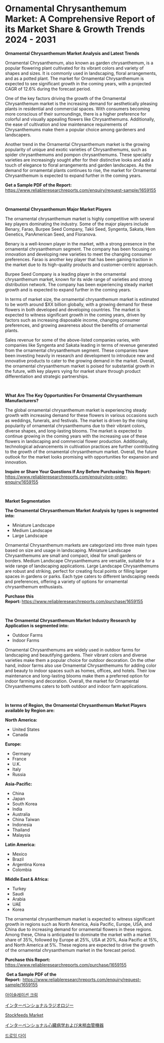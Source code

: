 <p><h1>Ornamental Chrysanthemum Market: A Comprehensive Report of its Market Share & Growth Trends 2024 - 2031</h1></p><p><strong>Ornamental Chrysanthemum Market Analysis and Latest Trends</strong></p>
<p><p>Ornamental Chrysanthemum, also known as garden chrysanthemum, is a popular flowering plant cultivated for its vibrant colors and variety of shapes and sizes. It is commonly used in landscaping, floral arrangements, and as a potted plant. The market for Ornamental Chrysanthemum is expected to see significant growth in the coming years, with a projected CAGR of 12.6% during the forecast period.</p><p>One of the key factors driving the growth of the Ornamental Chrysanthemum market is the increasing demand for aesthetically pleasing plants in residential and commercial spaces. With consumers becoming more conscious of their surroundings, there is a higher preference for colorful and visually appealing flowers like Chrysanthemums. Additionally, the ease of cultivation and low maintenance requirements of Chrysanthemums make them a popular choice among gardeners and landscapers.</p><p>Another trend in the Ornamental Chrysanthemum market is the growing popularity of unique and exotic varieties of Chrysanthemums, such as spider chrysanthemums and pompon chrysanthemums. These specialty varieties are increasingly sought after for their distinctive looks and add a touch of elegance to floral arrangements and garden landscapes. As the demand for ornamental plants continues to rise, the market for Ornamental Chrysanthemum is expected to expand further in the coming years.</p></p>
<p><strong>Get a Sample PDF of the Report:&nbsp;</strong> <a href="https://www.reliableresearchreports.com/enquiry/request-sample/1659155">https://www.reliableresearchreports.com/enquiry/request-sample/1659155</a></p>
<p>&nbsp;</p>
<p><strong>Ornamental Chrysanthemum Major Market Players</strong></p>
<p><p>The ornamental chrysanthemum market is highly competitive with several key players dominating the industry. Some of the major players include Benary, Farao, Burpee Seed Company, Takii Seed, Syngenta, Sakata, Hem Genetics, PanAmerican Seed, and Floranova.</p><p>Benary is a well-known player in the market, with a strong presence in the ornamental chrysanthemum segment. The company has been focusing on innovation and developing new varieties to meet the changing consumer preferences. Farao is another key player that has been gaining traction in the market due to its high-quality products and customer-centric approach.</p><p>Burpee Seed Company is a leading player in the ornamental chrysanthemum market, known for its wide range of varieties and strong distribution network. The company has been experiencing steady market growth and is expected to expand further in the coming years.</p><p>In terms of market size, the ornamental chrysanthemum market is estimated to be worth around $XX billion globally, with a growing demand for these flowers in both developed and developing countries. The market is expected to witness significant growth in the coming years, driven by factors such as increasing disposable income, changing consumer preferences, and growing awareness about the benefits of ornamental plants.</p><p>Sales revenue for some of the above-listed companies varies, with companies like Syngenta and Sakata leading in terms of revenue generated from the ornamental chrysanthemum segment. These companies have been investing heavily in research and development to introduce new and innovative products to cater to the growing demand in the market. Overall, the ornamental chrysanthemum market is poised for substantial growth in the future, with key players vying for market share through product differentiation and strategic partnerships.</p></p>
<p>&nbsp;</p>
<p><strong>What Are The Key Opportunities For Ornamental Chrysanthemum Manufacturers?</strong></p>
<p><p>The global ornamental chrysanthemum market is experiencing steady growth with increasing demand for these flowers in various occasions such as weddings, funerals, and festivals. The market is driven by the rising popularity of ornamental chrysanthemums due to their vibrant colors, diverse shapes, and long-lasting blooms. The market is expected to continue growing in the coming years with the increasing use of these flowers in landscaping and commercial flower production. Additionally, technological advancements in cultivation practices are further contributing to the growth of the ornamental chrysanthemum market. Overall, the future outlook for the market looks promising with opportunities for expansion and innovation.</p></p>
<p><strong>Inquire or Share Your Questions If Any Before Purchasing This Report:</strong> <a href="https://www.reliableresearchreports.com/enquiry/pre-order-enquiry/1659155">https://www.reliableresearchreports.com/enquiry/pre-order-enquiry/1659155</a></p>
<p>&nbsp;</p>
<p><strong>Market Segmentation</strong></p>
<p><strong>The Ornamental Chrysanthemum Market Analysis by types is segmented into:</strong></p>
<p><ul><li>Miniature Landscape</li><li>Medium Landscape</li><li>Large Landscape</li></ul></p>
<p><p>Ornamental Chrysanthemum markets are categorized into three main types based on size and usage in landscaping. Miniature Landscape Chrysanthemums are small and compact, ideal for small gardens or borders. Medium Landscape Chrysanthemums are versatile, suitable for a wide range of landscaping applications. Large Landscape Chrysanthemums are robust and striking, perfect for creating focal points or filling larger spaces in gardens or parks. Each type caters to different landscaping needs and preferences, offering a variety of options for ornamental chrysanthemum enthusiasts.</p></p>
<p><strong>Purchase this Report:&nbsp;</strong><a href="https://www.reliableresearchreports.com/purchase/1659155">https://www.reliableresearchreports.com/purchase/1659155</a></p>
<p>&nbsp;</p>
<p><strong>The Ornamental Chrysanthemum Market Industry Research by Application is segmented into:</strong></p>
<p><ul><li>Outdoor Farms</li><li>Indoor Farms</li></ul></p>
<p><p>Ornamental Chrysanthemums are widely used in outdoor farms for landscaping and beautifying gardens. Their vibrant colors and diverse varieties make them a popular choice for outdoor decoration. On the other hand, indoor farms also use Ornamental Chrysanthemums for adding color and beauty to indoor spaces such as homes, offices, and hotels. Their low maintenance and long-lasting blooms make them a preferred option for indoor farming and decoration. Overall, the market for Ornamental Chrysanthemums caters to both outdoor and indoor farm applications.</p></p>
<p>&nbsp;</p>
<p><strong>In terms of Region, the Ornamental Chrysanthemum Market Players available by Region are:</strong></p>
<p>
    <p> <strong> North America: </strong>
        <ul>
            <li>United States</li>
            <li>Canada</li>
        </ul>
        </p> 
    <p> <strong> Europe: </strong>
        <ul>
            <li>Germany</li>
            <li>France</li>
            <li>U.K.</li>
            <li>Italy</li>
            <li>Russia</li>
        </ul>
        </p> 
    <p> <strong> Asia-Pacific: </strong>
        <ul>
            <li>China</li>
            <li>Japan</li>
            <li>South Korea</li>
            <li>India</li>
            <li>Australia</li>
            <li>China Taiwan</li>
            <li>Indonesia</li>
            <li>Thailand</li>
            <li>Malaysia</li>
        </ul>
        </p> 
    <p> <strong> Latin America: </strong>
        <ul>
            <li>Mexico</li>
            <li>Brazil</li>
            <li>Argentina Korea</li>
            <li>Colombia</li>
        </ul>
        </p> 
    <p> <strong> Middle East & Africa: </strong>
        <ul>
            <li>Turkey</li>
            <li>Saudi</li>
            <li>Arabia</li>
            <li>UAE</li>
            <li>Korea</li>
        </ul>
    </p>
    </p>
<p><p>The ornamental chrysanthemum market is expected to witness significant growth in regions such as North America, Asia Pacific, Europe, USA, and China due to increasing demand for ornamental flowers in these regions. Among these, China is anticipated to dominate the market with a market share of 35%, followed by Europe at 25%, USA at 20%, Asia Pacific at 15%, and North America at 5%. These regions are expected to drive the growth of the ornamental chrysanthemum market in the forecast period.</p></p>
<p><strong>Purchase this Report: </strong><a href="https://www.reliableresearchreports.com/purchase/1659155">https://www.reliableresearchreports.com/purchase/1659155</a></p>
<p>&nbsp;<strong>Get a Sample PDF of the Report:&nbsp;&nbsp;</strong><a href="https://www.reliableresearchreports.com/enquiry/request-sample/1659155">https://www.reliableresearchreports.com/enquiry/request-sample/1659155</a></p>
<p><strong></strong></p>
<p><p><a href="https://medium.com/@hazelklievgspy6vdcsmu106w/2024%EB%85%84%EB%B6%80%ED%84%B0-2031%EB%85%84%EA%B9%8C%EC%A7%80%EC%9D%98-%EA%B2%A9%EB%A6%AC-%ED%81%AC%EB%A6%BC-%EC%8B%9C%EC%9E%A5-%EB%B6%84%EC%84%9D-%EB%B0%8F-%ED%81%AC%EA%B8%B0-%EC%A0%84%EB%A7%9D-3529698ff013">아이솔레이션 크림</a></p><p><a href="https://medium.com/@dathomson6534/%E4%BB%8B%E5%85%A5%E6%94%BE%E5%B0%84%E7%B7%9A%E5%AD%A6%E5%B8%82%E5%A0%B4%E3%81%AF-2031%E5%B9%B4%E3%81%BE%E3%81%A7%E3%81%AE%E5%B8%82%E5%A0%B4%E3%82%B7%E3%82%A7%E3%82%A2-%E8%A6%8F%E6%A8%A1-%E3%81%8A%E3%82%88%E3%81%B3%E4%BA%88%E6%B8%AC%E3%81%AB%E7%84%A6%E7%82%B9%E3%82%92%E5%BD%93%E3%81%A6%E3%81%A6%E3%81%84%E3%81%BE%E3%81%99-41dca82f3c44">インターベンショナルラジオロジー</a></p><p><a href="https://github.com/moyahfrancoestellec51j635wcx/Market-Research-Report-List-1/blob/main/stockfeeds-market.md">Stockfeeds Market</a></p><p><a href="https://medium.com/@dathomson6534/%E4%BB%8B%E5%85%A5%E5%BE%AA%E7%92%B0%E5%99%A8%E5%AD%A6-%E6%9C%AB%E6%A2%A2%E8%A1%80%E7%AE%A1%E8%A3%85%E7%BD%AE%E5%B8%82%E5%A0%B4%E5%B1%95%E6%9C%9B-%E6%A5%AD%E7%95%8C%E6%A6%82%E8%A6%81%E3%81%A8%E4%BA%88%E6%B8%AC-2024%E5%B9%B4%E3%81%8B%E3%82%892031%E5%B9%B4-54abbfc2e0dd">インターベンショナル心臓病学および末梢血管機器</a></p><p><a href="https://medium.com/@hazelklievgspy6vdcsmu106w/%EB%93%9C%EB%A1%9C%EC%9E%89-%EB%8B%A4%EC%9D%B4-%EC%8B%9C%EC%9E%A5%EC%9D%80-%EC%8B%9C%EC%9E%A5-%EC%A0%90%EC%9C%A0%EC%9C%A8-%EA%B7%9C%EB%AA%A8-%EB%B0%8F-2031%EB%85%84%EA%B9%8C%EC%A7%80-%EC%98%88%EC%83%81%EB%90%9C-%EC%98%88%EC%B8%A1%EC%97%90-%EC%A4%91%EC%A0%90%EC%9D%84-%EB%91%A1%EB%8B%88%EB%8B%A4-516040a7ada3">드로잉 다이</a></p></p>